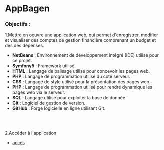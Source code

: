 # AppBagen

### Objectifs :

1.Mettre en oeuvre une application web, qui permet d'enregistrer, modifier et visualiser des comptes de gestion financière comprenant un budget et des des dépenses.
- **NetBeans** : Environnement de développement intégré (IDE) utilisé pour ce projet.
- **Symfony5** : Framework utilisé.
- **HTML** : Langage de balisage utilisé pour concevoir les pages web.
- **PHP** : Langage de programmation utilisé du côté serveur.
- **CSS** : Langage de style utilisé pour la présentation des pages web.
- **PHP** : Langage de programmation utilisé pour rendre dynamique les pages web via le serveur.
- **SQL** : Langage utilisé pour exploiter la base de donnée.
- **Git** : Logiciel de gestion de version.
- **GitHub** : Forge logicielle en ligne utilisant Git.


 <br>



  <br>

 2.Accéder à l'application

 - [accès](https://bagen.alwaysdata.net/bagen/public/index.php)
